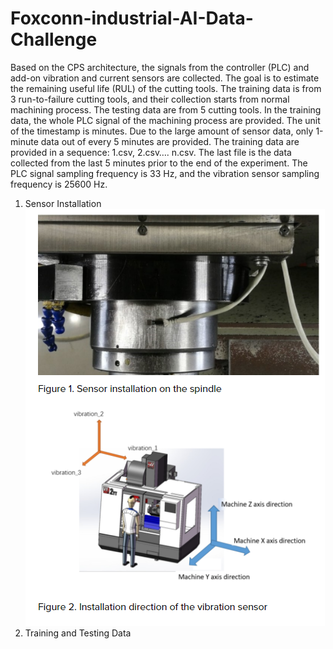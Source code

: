 # Foxconn-industrial-AI-Data-Challenge
Based on the CPS architecture, the signals from the controller (PLC) and add-on vibration and current sensors are collected. The goal is to estimate the remaining useful life (RUL) of the cutting tools. The training data is from 3 run-to-failure cutting tools, and their collection starts from normal machining process. The testing data are from 5 cutting tools. In the training data, the whole PLC signal of the machining process are provided. The unit of the timestamp is minutes. Due to the large amount of sensor data, only 1-minute data out of every 5 minutes are provided. The training data are provided in a sequence: 1.csv, 2.csv…. n.csv. The last file is the data collected from the last 5 minutes prior to the end of the experiment. The PLC signal sampling frequency is 33 Hz, and the vibration sensor sampling frequency is 25600 Hz.

1) Sensor Installation
![](images/cnc.png)
2) Training and Testing Data
